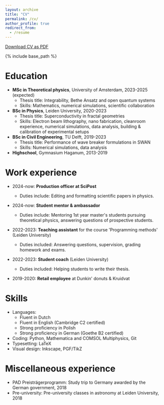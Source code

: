 ```yaml
---
layout: archive
title: "CV"
permalink: /cv/
author_profile: true
redirect_from:
  - /resume
---
```


[Download CV as PDF](/files/CV.pdf)

{% include base_path %}

Education
======
* **MSc in Theoretical physics**, University of Amsterdam, 2023-2025 (expected)
  * Thesis title: Integrability, Bethe Ansatz and open quantum systems
  * Skills: Mathematics, numerical simulations, scientific collaboration
* **BSc in Physics**, Leiden University, 2020-2023
  * Thesis title: Superconductivity in fractal geometries
  * Skills: Electron beam lithography, nano fabrication, cleanroom experience, numerical simulations, data analysis, building & calibration of experimental setups
* **BSc in Civil Engineering**, TU Delft, 2019-2023
  * Thesis title: Performance of wave breaker formulations in SWAN
  * Skills:  Numerical simulations, data analysis
* **Highschool**, Gymnasium Haganum, 2013-2019

Work experience
======
* 2024-now: **Production officer at SciPost**
  * Duties include: Editing and formatting scientific papers in physics.

* 2024-now: **Student mentor & ambassador**
  * Duties include: Mentoring 1st year master's students pursuing theoretical physics, answering questions of prospective students.

* 2022-2023: **Teaching assistant** for the course 'Programming methods' (Leiden University)
  * Duties included: Answering questions, supervision, grading homework and exams.

* 2022-2023: **Student coach** (Leiden University)
  * Duties included: Helping students to write their thesis.

* 2019-2020: **Retail employee** at Dunkin' donuts & Kruidvat
  
Skills
======
* Languages:
  * Fluent in Dutch
  * Fluent in English (Cambridge C2 certified)
  * Strong proficiency in Polish
  * Strong proficiency in German (Goethe B2 certified)
* Coding: Python, Mathematica and COMSOL Multiphysics, Git
* Typesetting: LaTeX
* Visual design: Inkscape, PGF/TikZ

Miscellaneous experience
======
* PAD Preisträgerprogramm: Study trip to Germany awarded by the German government, 2018
* Pre-university: Pre-university classes in astronomy at Leiden University, 2018


<!---
Publications
======
  <ul>{% for post in site.publications reversed %}
    {% include archive-single-cv.html %}
  {% endfor %}</ul>

Talks
======
  <ul>{% for post in site.talks reversed %}
    {% include archive-single-talk-cv.html  %}
  {% endfor %}</ul>
  
Teaching
======
  <ul>{% for post in site.teaching reversed %}
    {% include archive-single-cv.html %}
  {% endfor %}</ul>
  
Service and leadership
======
* Currently signed in to 43 different slack teams
-->